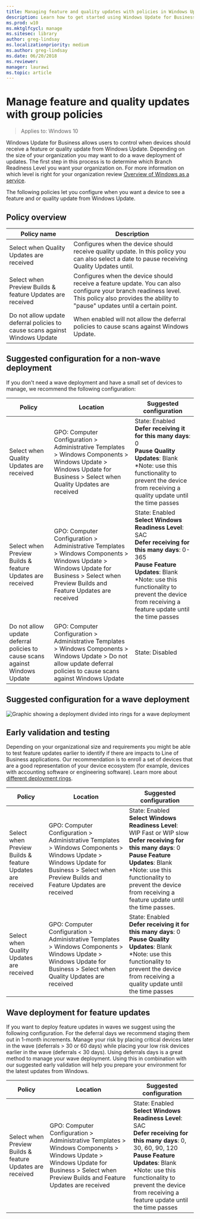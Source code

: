 ```yaml
---
title: Managing feature and quality updates with policies in Windows Update for Business (Windows 10)
description: Learn how to get started using Windows Update for Business.
ms.prod: w10
ms.mktglfcycl: manage
ms.sitesec: library
author: greg-lindsay
ms.localizationpriority: medium
ms.author: greg-lindsay
ms.date: 06/20/2018
ms.reviewer: 
manager: laurawi
ms.topic: article
---
```


# Manage feature and quality updates with group policies

>Applies to: Windows 10

Windows Update for Business allows users to control when devices should receive a feature or quality update from Windows Update. Depending on the size of your organization you may want to do a wave deployment of updates. The first step in this process is to determine which Branch Readiness Level you want your organization on. For more information on which level is right for your organization review [Overview of Windows as a service](waas-overview.md). 

The following policies let you configure when you want a device to see a feature and or quality update from Windows Update. 

## Policy overview

|Policy name| Description |
|-|-|
|Select when Quality Updates are received|Configures when the device should receive quality update. In this policy you can also select a date to pause receiving Quality Updates until. |
|Select when Preview Builds & feature Updates are received|Configures when the device should receive a feature update. You can also configure your branch readiness level. This policy also provides the ability to "pause" updates until a certain point. |
|Do not allow update deferral policies to cause scans against Windows Update|When enabled will not allow the deferral policies to cause scans against Windows Update.|

## Suggested configuration for a non-wave deployment

If you don't need a wave deployment and have a small set of devices to manage, we recommend the following configuration:  

|Policy| Location|Suggested configuration |
|-|-|-|
|Select when Quality Updates are received | GPO: Computer Configuration > Administrative Templates > Windows Components > Windows Update > Windows Update for Business > Select when Quality Updates are received|State: Enabled <br>**Defer receiving it for this many days**: 0<br>**Pause Quality Updates**: Blank <br>*Note: use this functionality to prevent the device from receiving a quality update until the time passes|
|Select when Preview Builds & feature Updates are received |GPO: Computer Configuration > Administrative Templates > Windows Components > Windows Update > Windows Update for Business > Select when Preview Builds and Feature Updates are received|State: Enabled <br>**Select Windows Readiness Level**: SAC<br>**Defer receiving for this many days**: 0-365<br>**Pause Feature Updates**: Blank <br>*Note: use this functionality to prevent the device from receiving a feature update until the time passes|
|Do not allow update deferral policies to cause scans against Windows Update|GPO: Computer Configuration > Administrative Templates > Windows Components > Windows Update > Do not allow update deferral policies to cause scans against Windows Update|State: Disabled|

## Suggested configuration for a wave deployment
![Graphic showing a deployment divided into rings for a wave deployment](images/wufb-wave-deployment.png)

## Early validation and testing
Depending on your organizational size and requirements you might be able to test feature updates earlier to identify if there are impacts to Line of Business applications. Our recommendation is to enroll a set of devices that are a good representation of your device ecosystem (for example, devices with accounting software or engineering software). Learn more about [different deployment rings](https://insider.windows.com/how-to-pc/#working-with-rings).

|Policy|Location|Suggested configuration |
|-|-|-|
|Select when Preview Builds & feature Updates are received |GPO: Computer Configuration > Administrative Templates > Windows Components > Windows Update > Windows Update for Business > Select when Preview Builds and Feature Updates are received|State: Enabled <br>**Select Windows Readiness Level**: WIP Fast or WIP slow<br>**Defer receiving for this many days**: 0<br>**Pause Feature Updates**: Blank *Note: use this functionality to prevent the device from receiving a feature update until the time passes.|
|Select when Quality Updates are received |GPO: Computer Configuration > Administrative Templates > Windows Components > Windows Update > Windows Update for Business > Select when Quality Updates are received|State: Enabled <br>**Defer receiving it for this many days**: 0 <br>**Pause Quality Updates**: Blank <br>*Note: use this functionality to prevent the device from receiving a quality update until the time passes|

## Wave deployment for feature updates

If you want to deploy feature updates in waves we suggest using the following configuration. For the deferral days we recommend staging them out in 1-month increments. Manage your risk by placing critical devices later in the wave (deferrals > 30 or 60 days) while placing your low risk devices earlier in the wave (deferrals < 30 days). Using deferrals days is a great method to manage your wave deployment. Using this in combination with our suggested early validation will help you prepare your environment for the latest updates from Windows. 

|Policy|Location|Suggested configuration |
|-|-|-|
|Select when Preview Builds & feature Updates are received |GPO: Computer Configuration > Administrative Templates > Windows Components > Windows Update > Windows Update for Business > Select when Preview Builds and Feature Updates are received|State: Enabled <br>**Select Windows Readiness Level**: SAC<br>**Defer receiving for this many days**: 0, 30, 60, 90, 120 <br>**Pause Feature Updates**: Blank <br>*Note: use this functionality to prevent the device from receiving a feature update until the time passes
